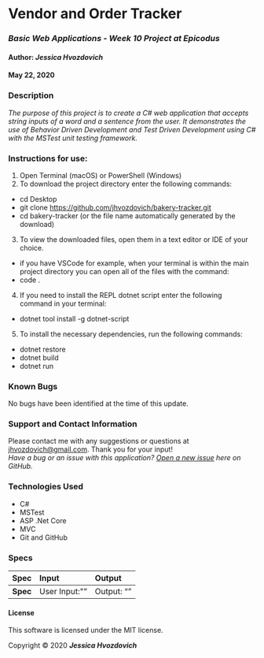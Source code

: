 # **Vendor and Order Tracker**

### _Basic Web Applications - Week 10 Project at Epicodus_

#### Author: **_Jessica Hvozdovich_**
#### May 22, 2020

### Description

_The purpose of this project is to create a C# web application that accepts string inputs of a word and a sentence from the user. It demonstrates the use of Behavior Driven Development and Test Driven Development using C# with the MSTest unit testing framework._

### Instructions for use:

1. Open Terminal (macOS) or PowerShell (Windows)
2. To download the project directory enter the following commands:
* cd Desktop
* git clone https://github.com/jhvozdovich/bakery-tracker.git
* cd bakery-tracker (or the file name automatically generated by the download)
3. To view the downloaded files, open them in a text editor or IDE of your choice.
* if you have VSCode for example, when your terminal is within the main project directory you can open all of the files with the command:
* code .
4. If you need to install the REPL dotnet script enter the following command in your terminal: 
* dotnet tool install -g dotnet-script
5. To install the necessary dependencies, run the following commands:
* dotnet restore
* dotnet build
* dotnet run

### Known Bugs

No bugs have been identified at the time of this update.

### Support and Contact Information

Please contact me with any suggestions or questions at jhvozdovich@gmail.com. Thank you for your input!  
_Have a bug or an issue with this application? [Open a new issue](https://github.com/jhvozdovich/bakery-tracker/issues) here on GitHub._

### Technologies Used

* C#
* MSTest
* ASP .Net Core
* MVC
* Git and GitHub

### Specs
| Spec | Input | Output |
| :------------- | :------------- | :------------- |
| **Spec** | User Input:"” | Output: “” |

#### License

This software is licensed under the MIT license.

Copyright © 2020 **_Jessica Hvozdovich_**